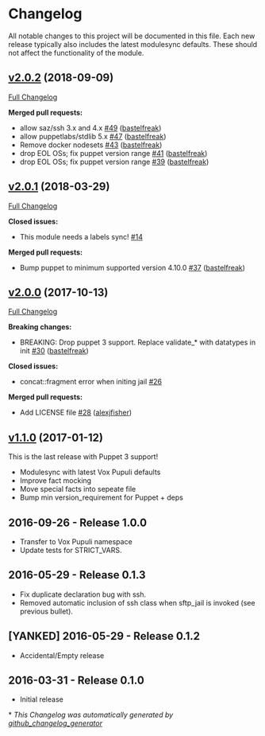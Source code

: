 # Changelog

All notable changes to this project will be documented in this file.
Each new release typically also includes the latest modulesync defaults.
These should not affect the functionality of the module.

## [v2.0.2](https://github.com/voxpupuli/puppet-sftp_jail/tree/v2.0.2) (2018-09-09)

[Full Changelog](https://github.com/voxpupuli/puppet-sftp_jail/compare/v2.0.1...v2.0.2)

**Merged pull requests:**

- allow saz/ssh 3.x and 4.x [\#49](https://github.com/voxpupuli/puppet-sftp_jail/pull/49) ([bastelfreak](https://github.com/bastelfreak))
- allow puppetlabs/stdlib 5.x [\#47](https://github.com/voxpupuli/puppet-sftp_jail/pull/47) ([bastelfreak](https://github.com/bastelfreak))
- Remove docker nodesets [\#43](https://github.com/voxpupuli/puppet-sftp_jail/pull/43) ([bastelfreak](https://github.com/bastelfreak))
- drop EOL OSs; fix puppet version range [\#41](https://github.com/voxpupuli/puppet-sftp_jail/pull/41) ([bastelfreak](https://github.com/bastelfreak))
- drop EOL OSs; fix puppet version range [\#39](https://github.com/voxpupuli/puppet-sftp_jail/pull/39) ([bastelfreak](https://github.com/bastelfreak))

## [v2.0.1](https://github.com/voxpupuli/puppet-sftp_jail/tree/v2.0.1) (2018-03-29)

[Full Changelog](https://github.com/voxpupuli/puppet-sftp_jail/compare/v2.0.0...v2.0.1)

**Closed issues:**

- This module needs a labels sync! [\#14](https://github.com/voxpupuli/puppet-sftp_jail/issues/14)

**Merged pull requests:**

- Bump puppet to minimum supported version 4.10.0 [\#37](https://github.com/voxpupuli/puppet-sftp_jail/pull/37) ([bastelfreak](https://github.com/bastelfreak))

## [v2.0.0](https://github.com/voxpupuli/puppet-sftp_jail/tree/v2.0.0) (2017-10-13)

[Full Changelog](https://github.com/voxpupuli/puppet-sftp_jail/compare/v1.1.0...v2.0.0)

**Breaking changes:**

- BREAKING: Drop puppet 3 support. Replace validate\_\* with datatypes in init [\#30](https://github.com/voxpupuli/puppet-sftp_jail/pull/30) ([bastelfreak](https://github.com/bastelfreak))

**Closed issues:**

- concat::fragment error when initing jail  [\#26](https://github.com/voxpupuli/puppet-sftp_jail/issues/26)

**Merged pull requests:**

- Add LICENSE file [\#28](https://github.com/voxpupuli/puppet-sftp_jail/pull/28) ([alexjfisher](https://github.com/alexjfisher))

## [v1.1.0](https://github.com/voxpupuli/puppet-sftp_jail/tree/v1.1.0) (2017-01-12)

This is the last release with Puppet 3 support!
* Modulesync with latest Vox Pupuli defaults
* Improve fact mocking
* Move special facts into sepeate file
* Bump min version_requirement for Puppet + deps

## 2016-09-26 - Release 1.0.0
- Transfer to Vox Pupuli namespace
- Update tests for STRICT_VARS.

## 2016-05-29 - Release 0.1.3
- Fix duplicate declaration bug with ssh.
- Removed automatic inclusion of ssh class when sftp_jail is invoked (see previous bullet).

## [YANKED] 2016-05-29 - Release 0.1.2
- Accidental/Empty release

## 2016-03-31 - Release 0.1.0
- Initial release


\* *This Changelog was automatically generated by [github_changelog_generator](https://github.com/github-changelog-generator/github-changelog-generator)*
